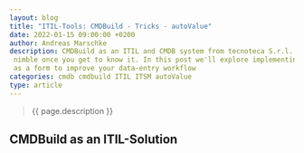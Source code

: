 ```yaml
---
layout: blog
title: "ITIL-Tools: CMDBuild - Tricks - autoValue"
date: 2022-01-15 09:00:00 +0200
author: Andreas Marschke
description: CMDBuild as an ITIL and CMDB system from tecnoteca S.r.l. very powerful and very 
 nimble once you get to know it. In this post we'll explore implementing AutoValue's 
 as a form to improve your data-entry workflow
categories: cmdb cmdbuild ITIL ITSM autoValue
type: article
---
```


> {{ page.description }}

## CMDBuild as an ITIL-Solution

